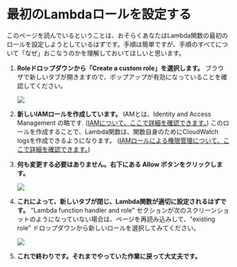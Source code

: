 # 最初のLambdaロールを設定する

このページを読んでいるということは、おそらくあなたはLambda関数の最初のロールを設定しようとしているはずです。手順は簡単ですが、手順のすべてについて「なぜ」おこなうのかを理解しておいてほしいと思います。

1.  **Roleドロップダウンから「Create a custom role」を選択します。** ブラウザで新しいタブが開きますので、ポップアップが有効になっていることを確認してください。

    ![](https://m.media-amazon.com/images/G/01/mobile-apps/dex/alexa/alexa-skills-kit/tutorials/general/lambda-role/1-choose-custom-role._TTH_.png)

2.  **新しいIAMロールを作成しています。**  IAMとは、Identity and Access Management の略です.  ([IAMについて、ここで詳細を確認できます。](http://docs.aws.amazon.com/IAM/latest/UserGuide/introduction.html))  このロールを作成することで、Lambda関数は、関数自身のためにCloudWatch logsを作成できるようになります。 ([IAMロールによる権限管理について、ここで詳細を確認できます。](https://docs.aws.amazon.com/lambda/latest/dg/intro-permission-model.html#lambda-intro-execution-role))

3.  **何も変更する必要はありません。右下にある Allow ボタンをクリックします。**

    ![](https://m.media-amazon.com/images/G/01/mobile-apps/dex/alexa/alexa-skills-kit/tutorials/general/lambda-role/3-allow-button._TTH_.png)

4.  **これによって、新しいタブが閉じ、Lambda関数が適切に設定されるはずです。**  "Lambda function handler and role" セクションが次のスクリーンショットのようになっていない場合は、ページを再読み込みして、"existing role" ドロップダウンから新しいロールを選択してみてください。

    ![](https://m.media-amazon.com/images/G/01/mobile-apps/dex/alexa/alexa-skills-kit/tutorials/general/lambda-role/4-lambda-function-role._TTH_.png)

5.  **これで終わりです。それまでやっていた作業に戻って大丈夫です。**
